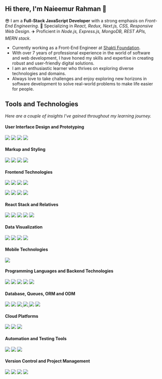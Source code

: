 ## Hi there, I'm Naieemur Rahman 👋
😎 I am a **Full-Stack JavaScript Developer** with a strong emphasis on *Front-End Engineering*. 🚀 Specializing in *React, Redux, Next.js, CSS, Responsive Web Design*. ✈️ Proficient in *Node.js, Express.js, MongoDB, REST APIs, MERN stack*.

* Currently working as a Front-End Engineer at [Shakti Foundation](https://www.shakti.org.bd/).
* With over 7 years of professional experience in the world of software and web development, I have honed my skills and expertise in creating robust and user-friendly digital solutions.
* I am an enthusiastic learner who thrives on exploring diverse technologies and domains.
* Always love to take challenges and enjoy exploring new horizons in software development to solve real-world problems to make life easier for people.

## Tools and Technologies
*Here are a couple of insights I've gained throughout my learning journey.*

#### User Interface Design and Prototyping
<a href="#user-interface-design-and-prototyping"><img src="https://img.shields.io/badge/figma-F24E1E.svg?style=for-the-badge&logo=figma&logoColor=white"/></a>
<a href="#user-interface-design-and-prototyping"><img src="https://img.shields.io/badge/adobe%20xd-FF0000.svg?style=for-the-badge&logo=adobexd&logoColor=white"/></a>
<a href="#user-interface-design-and-prototyping"><img src="https://img.shields.io/badge/adobe%20photoshop-31A8FF.svg?style=for-the-badge&logo=adobephotoshop&logoColor=white"/></a>
<a href="#user-interface-design-and-prototyping"><img src="https://img.shields.io/badge/adobe%20illustrator-FF9A00.svg?style=for-the-badge&logo=adobeillustrator&logoColor=white"/></a>

#### Markup and Styling
<a href="#markup-and-styling"><img src="https://img.shields.io/badge/html5-E34F26.svg?style=for-the-badge&logo=html5&logoColor=white"/></a>
<a href="#markup-and-styling"><img src="https://img.shields.io/badge/css3-1572B6.svg?style=for-the-badge&logo=css3&logoColor=white"/></a>
<a href="#markup-and-styling"><img src="https://img.shields.io/badge/sass-CC6699.svg?style=for-the-badge&logo=sass&logoColor=white"/></a>
<a href="#markup-and-styling"><img src="https://img.shields.io/badge/tailwind%20css-06B6D4.svg?style=for-the-badge&logo=tailwindcss&logoColor=white"/></a>

#### Frontend Technologies
<a href="#frontend-technologies"><img src="https://img.shields.io/badge/react-61DAFB.svg?style=for-the-badge&logo=react&logoColor=black"/></a>
<a href="#frontend-technologies"><img src="https://img.shields.io/badge/next.js-000000.svg?style=for-the-badge&logo=next.js&logoColor=white"/></a>
<a href="#frontend-technologies"><img src="https://img.shields.io/badge/vue.js-4FC08D.svg?style=for-the-badge&logo=vue.js&logoColor=white"/></a>
<a href="#frontend-technologies"><img src="https://img.shields.io/badge/angular-DD0031.svg?style=for-the-badge&logo=angular&logoColor=white"/></a>

<a href="#frontend-technologies"><img src="https://img.shields.io/badge/bootstrap-7952B3.svg?style=for-the-badge&logo=bootstrap&logoColor=white"/></a>
<a href="#frontend-technologies"><img src="https://img.shields.io/badge/mui-007FFF.svg?style=for-the-badge&logo=mui&logoColor=white"/></a>
<a href="#frontend-technologies"><img src="https://img.shields.io/badge/chakra%20ui-319795.svg?style=for-the-badge&logo=chakraui&logoColor=white"/></a>
<a href="#frontend-technologies"><img src="https://img.shields.io/badge/daisy%20ui-5A0EF8.svg?style=for-the-badge&logo=daisyui&logoColor=white"/></a>

#### React Stack and Relatives
<a href="#react-stack-and-relatives"><img src="https://img.shields.io/badge/redux-764ABC.svg?style=for-the-badge&logo=redux&logoColor=white"/></a>
<a href="#react-stack-and-relatives"><img src="https://img.shields.io/badge/zustand-1D4AC2.svg?style=for-the-badge&logo=zotero&logoColor=white"/></a>
<a href="#react-stack-and-relatives"><img src="https://img.shields.io/badge/react%20hook%20form-EC5990.svg?style=for-the-badge&logo=reacthookform&logoColor=white"/></a>
<a href="#react-stack-and-relatives"><img src="https://img.shields.io/badge/react%20router-3992FF.svg?style=for-the-badge&logo=reactrouter&logoColor=white"/></a>
<a href="#react-stack-and-relatives"><img src="https://img.shields.io/badge/react%20query-FF4154.svg?style=for-the-badge&logo=reactquery&logoColor=white"/></a>

#### Data Visualization
<a href="#data-visualization"><img src="https://img.shields.io/badge/d3%20js-F9A03C.svg?style=for-the-badge&logo=d3dotjs&logoColor=white"/></a>
<a href="#data-visualization"><img src="https://img.shields.io/badge/chart%20js-FF6384.svg?style=for-the-badge&logo=chartdotjs&logoColor=white"/></a>
<a href="#data-visualization"><img src="https://img.shields.io/badge/ApexCharts%20js-FF6384.svg?style=for-the-badge&logo=&logoColor=white"/></a>
<a href="#data-visualization"><img src="https://img.shields.io/badge/power%20bi-F2C811.svg?style=for-the-badge&logo=powerbi&logoColor=black"/></a>

#### Mobile Technologies
<a href="#mobile-technologies"><img src="https://img.shields.io/badge/react%20Native-20232A.svg?style=for-the-badge&logo=react&logoColor=61DAFB"/></a>

#### Programming Languages and Backend Technologies
<a href="#programming-languages-and-backend-technologies"><img src="https://img.shields.io/badge/JavaScript-F7DF1E.svg?style=for-the-badge&logo=JavaScript&logoColor=black"/></a>
<a href="#programming-languages-and-backend-technologies"><img src="https://img.shields.io/badge/TypeScript-3178C6.svg?style=for-the-badge&logo=TypeScript&logoColor=white"/></a>
<a href="#programming-languages-and-backend-technologies"><img src="https://img.shields.io/badge/c%20sharp-512BD4.svg?style=for-the-badge&logo=csharp&logoColor=white"/></a>
<a href="#programming-languages-and-backend-technologies"><img src="https://img.shields.io/badge/Express-000000.svg?style=for-the-badge&logo=Express&logoColor=white"/></a>
<a href="#programming-languages-and-backend-technologies"><img src="https://img.shields.io/badge/.NET-512BD4.svg?style=for-the-badge&logo=dotnet&logoColor=white"/></a>

#### Database, Queues, ORM and ODM
<a href="#database-queues-orm-and-odm"><img src="https://img.shields.io/badge/MongoDB-47A248.svg?style=for-the-badge&logo=MongoDB&logoColor=white"/></a>
<a href="#database-queues-orm-and-odm"><img src="https://img.shields.io/badge/Firebase-FFCA28.svg?style=for-the-badge&logo=Firebase&logoColor=black"/></a>
<a href="#database-queues-orm-and-odm"><img src="https://img.shields.io/badge/MySQL-4479A1.svg?style=for-the-badge&logo=MySQL&logoColor=white"/>
<a href="#database-queues-orm-and-odm"><img src="https://img.shields.io/badge/microsoft%20sql%20server-CC2927.svg?style=for-the-badge&logo=microsoftsqlserver&logoColor=white"/>
<a href="#database-queues-orm-and-odm"><img src="https://img.shields.io/badge/prisma-2D3748.svg?style=for-the-badge&logo=prisma&logoColor=white"/></a>
<a href="#database-queues-orm-and-odm"><img src="https://img.shields.io/badge/mongoose-880000.svg?style=for-the-badge&logo=mongoose&logoColor=white"/></a>

#### Cloud Platforms
<a href="#cloud-platforms"><img src="https://img.shields.io/badge/Heroku-430098.svg?style=for-the-badge&logo=Heroku&logoColor=white"/></a>
<a href="#cloud-platforms"><img src="https://img.shields.io/badge/Google%20Cloud-4285F4.svg?style=for-the-badge&logo=Google-Cloud&logoColor=white"/></a> 
<a href="#cloud-platforms"><img src="https://img.shields.io/badge/DigitalOcean-0080FF.svg?style=for-the-badge&logo=DigitalOcean&logoColor=white"/></a>

#### Automation and Testing Tools
<a href="#automation-and-testing-tools"><img src="https://img.shields.io/badge/Selenium-43B02A.svg?style=for-the-badge&logo=Selenium&logoColor=white"/></a> 
<a href="#automation-and-testing-tools"><img src="https://img.shields.io/badge/Postman-FF6C37.svg?style=for-the-badge&logo=Postman&logoColor=white"/></a> 
<a href="#automation-and-testing-tools"><img src="https://img.shields.io/badge/swagger-85EA2D.svg?style=for-the-badge&logo=swagger&logoColor=black"/></a>

<!--
#### IDE and Editors
<a href="#ide-and-editors"><img src="https://img.shields.io/badge/Visual%20Studio%20Code-007ACC.svg?style=for-the-badge&logo=Visual-Studio-Code&logoColor=white"/></a> 
<a href="#ide-and-editors"><img src="https://img.shields.io/badge/Visual%20Studio-5C2D91.svg?style=for-the-badge&logo=Visual-Studio&logoColor=white"/></a>
<a href="#ide-and-editors"><img src="https://img.shields.io/badge/Android%20Studio-3DDC84.svg?style=for-the-badge&logo=Android-Studio&logoColor=white"/></a> 
-->

#### Version Control and Project Management
<a href="#version-control-and-project-management"><img src="https://img.shields.io/badge/Git-F05032.svg?style=for-the-badge&logo=Git&logoColor=white"/></a> 
<a href="#version-control-and-project-management"><img src="https://img.shields.io/badge/GitHub-181717.svg?style=for-the-badge&logo=GitHub&logoColor=white"/></a>
<a href="#version-control-and-project-management"><img src="https://img.shields.io/badge/Jira-0052CC.svg?style=for-the-badge&logo=Jira&logoColor=white"/></a> 
<a href="#version-control-and-project-management"><img src="https://img.shields.io/badge/Azure%20DevOps-0078D7.svg?style=for-the-badge&logo=Azure-DevOps&logoColor=white"/></a>

<!--
**naieem-bd/naieem-bd** is a ✨ _special_ ✨ repository because its `README.md` (this file) appears on your GitHub profile.

Here are some ideas to get you started:

- 🔭 I’m currently working on ...
- 🌱 I’m currently learning ...
- 👯 I’m looking to collaborate on ...
- 🤔 I’m looking for help with ...
- 💬 Ask me about ...
- 📫 How to reach me: ...
- 😄 Pronouns: ...
- ⚡ Fun fact: ...
-->
